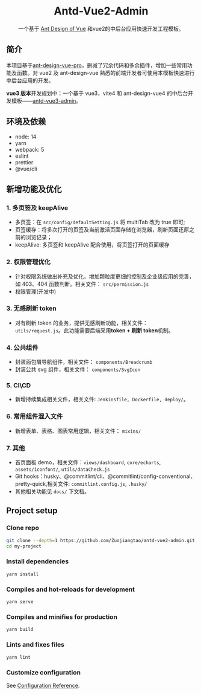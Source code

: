 <h1 align="center">Antd-Vue2-Admin</h1>
<div align="center">
一个基于 <a href="https://1x.antdv.com/docs/vue/introduce-cn/" target="_blank">Ant Design of Vue</a> 和vue2的中后台应用快速开发工程模板。
</div>

## 简介

本项目基于[ant-design-vue-pro](https://github.com/vueComponent/ant-design-vue-pro)，删减了冗余代码和多余插件，增加一些常用功能及函数。对 vue2 及 ant-design-vue 熟悉的前端开发者可使用本模板快速进行中后台应用的开发。

**vue3 版本**开发规划中：一个基于 vue3，vite4 和 ant-design-vue4 的中后台开发模板——[antd-vue3-admin](https://github.com/Zuojiangtao/antd-vue3-admin)。

## 环境及依赖

- node: 14
- yarn
- webpack: 5
- eslint
- prettier
- @vue/cli

## 新增功能及优化

### 1. 多页签及 keepAlive

- 多页签：在 `src/config/defaultSetting.js` 将 multiTab 改为 true 即可;
- 页签缓存：将多次打开的页签及当前激活页面存储在浏览器，刷新页面还原之前的浏览记录；
- keepAlive: 多页签和 keepAlive 配合使用，将页签打开的页面缓存

### 2. 权限管理优化

- 针对权限系统做出补充及优化，增加颗粒度更细的控制及企业级应用的完善，如 403、404 函数判断。相关文件： `src/permission.js`
- 权限管理(开发中)

### 3. 无感刷新 token

- 对有刷新 token 的业务，提供无感刷新功能，相关文件： `utils/request.js`。此功能需要后端采用**token + 刷新 token**机制。

### 4. 公共组件

- 封装面包屑导航组件，相关文件： `components/Breadcrumb`
- 封装公共 svg 组件，相关文件： `components/SvgIcon`

### 5. CI\CD

- 新增持续集成相关文件，相关文件: `Jenkinsfile, Dockerfile, deploy/`。

### 6. 常用组件混入文件

- 新增表单、表格、图表常用逻辑，相关文件： `mixins/`

### 7. 其他

- 首页面板 demo，相关文件：`views/dashboard`, `core/echarts`, `assets/iconfont/`, `utils/dataCheck.js`
- Git hooks：husky、@commitlint/cli、@commitlint/config-conventional、pretty-quick,相关文件: `commitlint.config.js`, `.husky/`
- 其他相关功能见 `docs/` 下文档。

## Project setup

### Clone repo

```bash
git clone --depth=1 https://github.com/Zuojiangtao/antd-vue2-admin.git my-project
cd my-project
```

### Install dependencies

```
yarn install
```

### Compiles and hot-reloads for development

```
yarn serve
```

### Compiles and minifies for production

```
yarn build
```

### Lints and fixes files

```
yarn lint
```

### Customize configuration

See [Configuration Reference](https://cli.vuejs.org/config/).
